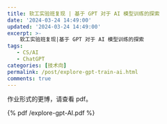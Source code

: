 ```yaml
---
title: 软工实验班复现 | 基于 GPT 对于 AI 模型训练的探索
date: '2024-03-24 14:49:00'
updated: '2024-03-24 14:49:00'
excerpt: >-
    软工实验班复现|基于 GPT 对于 AI 模型训练的探索
tags:
   - CS/AI
   - ChatGPT
categories: [技术向]
permalink: /post/explore-gpt-train-ai.html
comments: true
---
```


作业形式的更博，请查看 pdf。

{% pdf /explore-gpt-AI.pdf %}
